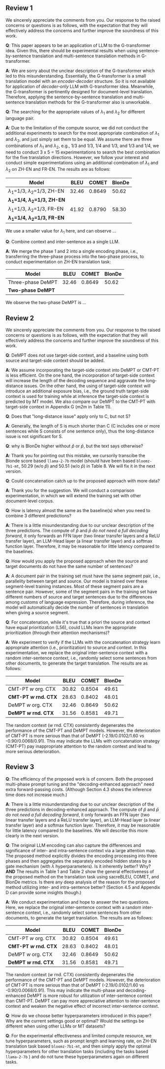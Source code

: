 ## Review 1

We sincerely appreciate the comments from you. Our response to the raised concerns or questions is as follows, with the expectation that they will effectively address the concerns and further improve the soundness of this work.

**Q**: This paper appears to be an application of LLM to the G-transformer idea. Given this, there should be experimental results when using sentence-by-sentence translation and multi-sentence translation methods in G-transformer.

**A**: We are sorry about the unclear description of the G-transformer which led to this misunderstanding. Essentially, the G-transformer is a small translation model with an _encoder-decoder_ structure. So it is not available for application of _decoder-only_ LLM with G-transformer idea. Meanwhile, the G-transformer is pertinently designed for document-level translation. Therefore, applying the sentence-by-sentence translation and multi-sentence translation methods for the G-transformer also is unworkable.

**Q**: The searching for the appropriate values of $\lambda_1$ and $\lambda_2$ for different language pair.

**A**: Due to the limitation of the compute source, we did not conduct the additional experiments to search for the most appropriate combination of $\lambda_1$ and $\lambda_2$, and just simply set them to be equal. We assume there are three combinations of $\lambda_1$ and $\lambda_2$, e.g., 1/3 and 1/3, 1/4 and 1/3, and 1/3 and 1/4, we need to conduct 3 x 5 = 15 experimentations to search the best combination for the five translation directions. However, we follow your interest and conduct simple experimentations using an additional combination of $\lambda_1$ and $\lambda_2$ on ZH-EN and FR-EN. The results are as follows:

|  Model | BLEU | COMET | BlonDe |
| --- | --- | --- | --- | 
| $\lambda_1$=1/3, $\lambda_2$=1/3, ZH-EN   | 32.46 | 0.8649 | 50.62 | 
|**$\lambda_1$=1/4, $\lambda_2$=1/3, ZH-EN**|  |  |  |
| $\lambda_1$=1/3, $\lambda_2$=1/3, FR-EN   | 41.92 | 0.8790 | 58.30 | 
| **$\lambda_1$=1/4, $\lambda_2$=1/3, FR-EN** | | | |

We use a smaller value for $\lambda_1$ here, and can observe ...

**Q**: Combine context and inter-sentence as a single LLM.

**A**: We merge the phase 1 and 2 into a single encoding phase, i.e., transferring the three-phase process into the two-phase process, to conduct experimentation on ZH-EN translation task: 

|  Model | BLEU | COMET | BlonDe |
| --- | --- | --- | --- | 
| Three-phase DeMPT  | 32.46 | 0.8649 | 50.62 | 
|**Two-phase DeMPT**|  |  |  |

We observe the two-phase DeMPT is ...


## Review 2

We sincerely appreciate the comments from you. Our response to the raised concerns or questions is as follows, with the expectation that they will effectively address the concerns and further improve the soundness of this work.

**Q**: DeMPT does not use target-side context, and a baseline using both source and target-side context should be added.

**A**: We assume incorporating the target-side context into DeMPT or CMT-PT is less efficient. On the one hand, the incorporation of target-side context will increase the length of the decoding sequence and aggravate the long-distance issues. On the other hand, the using of target-side context will introduce an additional exposure bias, i.e., the ground truth target-side context is used for training while at inference the target-side context is predicted by MT model. We also compare our DeMPT to the CMT-PT with target-side context in Appendix G (_m2m_ in Table 11).

**Q**: Does that "long-distance issue" apply only to C, but not S? 

**A**: Generally, the length of S is much shorter than C (C includes one or more sentences while S consists of one sentence only), thus the long-distance issue is not significant for S. 

**Q**: why is BlonDe higher without $\hat{p}$ or $\bar{p}$, but the text says otherwise?

**A**: Thank you for pointing out this mistake, we cursorily transcibe the Blonde score based ``llama-2-7b`` model (should have been based ``bloomz-7b1-mt``, 50.29 (w/o $\hat{p}$) and 50.51 (w/o $\bar{p}$) in Table 8. We will fix it in the next version. 


**Q**: Could concatenation catch up to the proposed approach with more data?

**A**: Thank you for the suggestion. We will conduct a comparison experimentation, in which we will extend the training set with other document-level corpus.  

**Q**: How is latency almost the same as the baseline(s) when you need to combine 3 different predictions?

**A**: There is a little misunderstanding due to our unclear description of the three predictions. The compute of $\hat{p}$ and $\bar{p}$ _do not need a full decoding forward_, it only forwards an FFN layer (two linear transfer layers and a ReLU transfer layer), an LLM-Head layer (a linear transfer layer) and a softmax function layer. Therefore, it may be reasonable for little latency compared to the baselines.

**Q**: How would you apply the proposed approach when the source and target documents do not have the same number of sentences?

**A**: A document pair in the training set must have the same segment pair, i.e., parallelity between target and source. Our model is trained over these segment-level training instances. Most of these segment pairs are a sentence pair. However, some of the segment pairs in the training set have different numbers of source and target sentences due to the differences among customs of language expression. Therefore, during inference, the model will automatically decide the number of sentences in translation when giving a source segment.

**Q**: For concatenation, while it's true that a priori the source and context have equal prioritization (L56), could LLMs learn the appropriate prioritization (through their attention mechanisms)?

**A**: We experiment to verify if the LLMs with the concatenation strategy learn appropriate attention (i.e., prioritization) to source and context. In this experimentation, we replace the original inter-sentence context with a random inter-sentence context, i.e., randomly select some sentences from other documents, to generate the target translation. The results are as follows:

|  Model | BLEU | COMET | BlonDe |
| --- | --- | --- | --- | 
| CMT-PT _w_ org. CTX   |  30.82 | 0.8504|  49.61 |
| **CMT-PT _w_ rnd. CTX**   | 28.63 | 0.8402| 48.01|
| DeMPT _w_ org. CTX   | 32.46 | 0.8649 | 50.62 |
| **DeMPT _w_ rnd. CTX**   | 31.56 | 0.8581 | 49.71 |

The random context (_w_ rnd. CTX) consistently degenerates the performance of the CMT-PT and DeMPT models. However, the deterioration of CMT-PT is more serious than that of DeMPT (-2.19/0.0102/1.60 vs -0.90/0.0068/0.91). This may indicate the LLMs with concatenation strategy (CMT-PT) pay inappropriate attention to the random context and lead to more serious deterioration.

## Review 3

**Q**: The efficiency of the proposed work is of concern. Both the proposed multi-phase prompt tuning and the "decoding-enhanced approach" need extra forward-passing costs. (Although Section 4.3 shows the inference time does not increase much.)

**A**: There is a little misunderstanding due to our unclear description of the three predictions in decoding-enhanced approach. The compute of $\hat{p}$ and $\bar{p}$ _do not need a full decoding forward_, it only forwards an FFN layer (two linear transfer layers and a ReLU transfer layer), an LLM-Head layer (a linear transfer layer) and a softmax function layer. Therefore, it may be reasonable for little latency compared to the baselines. We will describe this more clearly in the next version.

**Q**: The original LLM encoding can also capture the differences and significance of inter- and intra-sentence context via a large attention map. The proposed method explicitly divides the encoding processing into three phases and then aggregates the separately encoded hidden states by a gate mechanism (with $\lambda$ hyperparameters). Is it inherently better? Why? **AND**
The results in Table 1 and Table 2 show the general effectiveness of the proposed method on the translation task using sacreBLEU, COMET, and BlonDe metrics. Is there any deep analysis of the reason for the proposed method utilizing inter- and intra-sentence better? (Section 4.5 and Appendix D can provide some insights though.)

**A**: We conduct experimentation and hope to answer the two questions. Here, we replace the original inter-sentence context with a random inter-sentence context, i.e., randomly select some sentences from other documents, to generate the target translation. The results are as follows:

|  Model | BLEU | COMET | BlonDe |
| --- | --- | --- | --- | 
| CMT-PT _w_ org. CTX   |  30.82 | 0.8504|  49.61 |
| **CMT-PT _w_ rnd. CTX**   | 28.63 | 0.8402| 48.01|
| DeMPT _w_ org. CTX   | 32.46 | 0.8649 | 50.62 |
| **DeMPT _w_ rnd. CTX**   | 31.56 | 0.8581 | 49.71 |

The random context (_w_ rnd. CTX) consistently degenerates the performance of the CMT-PT and DeMPT models. However, the deterioration of CMT-PT is more serious than that of DeMPT (-2.19/0.0102/1.60 vs -0.90/0.0068/0.91). This may indicate the multi-phase and decoding-enhanced DeMPT is more robust for utilization of inter-sentence context than CMT-PT. DeMPT can pay more appreciative attention to inter-sentence context and weaken the negative effect of incorrect inter-sentence context.

**Q**: How do we choose better hyperparameters introduced in this paper? Why are the current settings good or optimal? Would the settings be different when using other LLMs or MT datasets?

**Q**: For the experimental effectiveness and limited compute resource, we tune hyperparameters, such as prompt length and learning rate, on ZH-EN translation task based ``bloomz-7b1-mt``, and then simply apply the optimal hyperparameters for other translation tasks (including the tasks based ``llama-2-7b`` ) and do not tune these hyperparameters again on different tasks.







